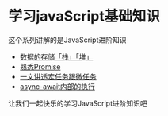 # 学习javaScript基础知识

这个系列讲解的是JavaScript进阶知识

- [数据的存储「栈」「堆」](./数据的存储「栈」「堆」.md) 
- [熟悉Promise](./熟悉Promise.md) 
- [一文讲透宏任务跟微任务]('./../一文讲透宏任务跟微任务.md)
- [async-await内部的执行](./async-await内部的执行.md) 

让我们一起快乐的学习JavaScript进阶知识吧